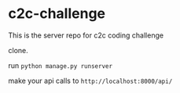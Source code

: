 # c2c-challenge
This is the server repo for c2c coding challenge

clone.

run ```python manage.py runserver```

make your api calls to ```http://localhost:8000/api/```
